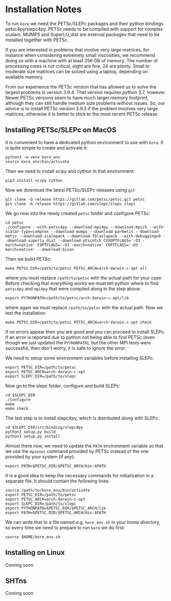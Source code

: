 # Installation Notes

To run `kore` we need the PETSc/SLEPc packages and their python bindings petsc4py/slepc4py. PETSc needs to be compiled with support for complex scalars. MUMPS and SuperLU_dist are external packages that need to be installed together with PETSc.

If you are interested in problems that involve very large matrices, for instance when considering extremely small viscosities, we recommend doing so with a machine with at least 256 GB of memory. The number of processing cores is not critical, eight are fine, 24 are plenty. Small to moderate size matrices can be solved using a laptop, depending on available memory. 

From our experience the PETSc version that has allowed us to solve the largest problems is version 3.9.4. That version requires python 3.7, however. Newer PETSc versions seem to have much larger memory footprint, although they can still handle medium size problems without issues. So, our advice is to install PETSc version 3.9.3 if the problem involves very large matrices, otherwise it is better to stick to the most recent PETSc release.

## Installing PETSc/SLEPc on MacOS

It is convenient to have a dedicated python environment to use with `kore`. It is quite simple to create and activate it:

```Shell
python3 -m venv kore_env
source kore_env/bin/activate
```

Then we need to install scipy and cython in that environment:
```Shell
pip3 install scipy cython
```

Now we download the latest PETSc/SLEPc releases using `git`
```Shell
git clone -b release https://gitlab.com/petsc/petsc.git petsc
git clone -b release https://gitlab.com/slepc/slepc slepc
```

We go now into the newly created `petsc` folder and configure PETSc:
```Shell
cd petsc
./configure --with-petsc4py --download-mpi4py --download-mpich --with-scalar-type=complex --download-mumps --download-parmetis --download-metis --download-scalapack --download-fblaslapack --with-debugging=0 --download-superlu_dist --download-ptscotch CXXOPTFLAGS='-O3 -march=native' FOPTFLAGS='-O3 -march=native' COPTFLAGS='-O3 -march=native' --download-bison
```
Then we build PETSc:
```Shell
make PETSC_DIR=/path/to/petsc PETSC_ARCH=arch-darwin-c-opt all
```
where you must replace `/path/to/petsc` with the actual path for your case. Before checking that everything works we must tell python where to find `petsc4py` and `mpi4py` that were compiled along in the step above:
```Shell
export PYTHONPATH=/path/to/petsc/arch-darwin-c-opt/lib
```
where again we must replace `/path/to/petsc` with the actual path. Now we test the installation:
```Shell
make PETSC_DIR=/path/to/petsc PETSC_ARCH=arch-darwin-c-opt check
```
If no errors appear then you are good and you can proceed to install SLEPc. If an error is reported due to python not being able to find PETSc (even though we just updated the `PYTHONPATH`), but the other MPI tests were successful, then don't worry, it is safe to ignore the error.

We need to setup some environment variables before installing SLEPc:
```Shell
export PETSC_DIR=/path/to/petsc
export PETSC_ARCH=arch-darwin-c-opt
export SLEPC_DIR=/path/to/slepc
```

Now go to the slepc folder, configure and build SLEPc:
```Shell
cd $SLEPC_DIR
./configure
make
make check
```
The last step is to install slepc4py, which is distributed along with SLEPc:
```Shell
cd $SLEPC_DIR/src/binding/slepc4py
python3 setup.py build
python3 setup.py install
```
Almost there now, we need to update the `PATH` environment variable so that we use the `mpiexec` command provided by PETSc instead of the one provided by your system (if any):
```Shell
export PATH=$PETSC_DIR/$PETSC_ARCH/bin:$PATH
```

It is a good idea to keep the necessary commands for initialization in a separate file. It should contain the following lines:
```Shell
source /path/to/kore_env/bin/activate
export PETSC_DIR=/path/to/petsc
export PETSC_ARCH=arch-darwin-c-opt
export SLEPC_DIR=/path/to/slepc
export PYTHONPATH=$PETSC_DIR/$PETSC_ARCH/lib
export PATH=$PETSC_DIR/$PETSC_ARCH/bin:$PATH
```
We can write that to a file named e.g. `kore_env.sh` in your home directory, so every time we need to prepare to run `kore` we do first:
```Shell
source $HOME/kore_env.sh
```


## Installing on Linux
Coming soon


## SHTns
Coming soon
